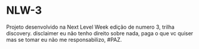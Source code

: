 # NLW-3
Projeto desenvolvido na Next Level Week edição de numero 3, trilha discovery.
disclaimer eu não tenho direito sobre nada, paga o que vc quiser mas se tomar eu não me responsabilizo, #PAZ.
